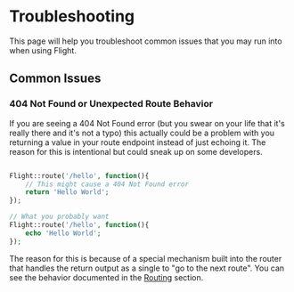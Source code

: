 # Troubleshooting

This page will help you troubleshoot common issues that you may run into when using Flight.

## Common Issues

### 404 Not Found or Unexpected Route Behavior

If you are seeing a 404 Not Found error (but you swear on your life that it's really there and it's not a typo) this actually could be a problem with you returning a value in your route endpoint instead of just echoing it. The reason for this is intentional but could sneak up on some developers.

```php

Flight::route('/hello', function(){
	// This might cause a 404 Not Found error
	return 'Hello World';
});

// What you probably want
Flight::route('/hello', function(){
	echo 'Hello World';
});

```

The reason for this is because of a special mechanism built into the router that handles the return output as a single to "go to the next route". You can see the behavior documented in the [Routing](/learn/routing#passing) section.